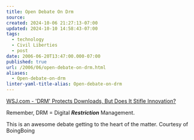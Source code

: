 ```yaml
---
title: Open Debate On Drm
source: 
created: 2024-10-06 21:27:13-07:00
updated: 2024-10-10 14:58:43-07:00
tags:
  - technology
  - Civil Liberties
  - post
date: 2006-06-20T13:47:00.000-07:00
published: true
url: /2006/06/open-debate-on-drm.html
aliases:
  - Open-debate-on-drm
linter-yaml-title-alias: Open-debate-on-drm
---
```



[WSJ.com - 'DRM' Protects Downloads, But Does It Stifle Innovation?](https://online.wsj.com/public/article/SB115047057428882434-1V_FEK_CJelMfytdST8APRW7cZw_20060720.html "WSJ.com - 'DRM' Protects Downloads, But Does It Stifle Innovation?")  
  
Remember, DRM = Digital **_Restriction_** Management.  
  
This is an awesome debate getting to the heart of the matter. Courtesy of BoingBoing